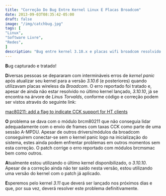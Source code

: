 ```yaml
---
title: "Correção Do Bug Entre Kernel Linux E Placas Broadcom"
date: 2013-09-03T08:35:42-05:00
draft: false
image: "/img/catchbug.jpg"
tags: [
"Linux",
"Software Livre",
"Redes",
]
description: "Bug entre kernel 3.10.x e placas wifi broadcom resolvido para o kernel 3.11.x"
---
```

**B**ug capturado e tratado!

**D**iversas pessoas se depararam com intermináveis erros de *kernel panic* após atualizar seu kernel para a versão *3.10.6* (e posteriores) quando utilizavam placas wireless da *Broadcom*. O erro reportado foi tratado e, apesar de ainda não estar resolvido no último kernel lançado, *3.10.10*, já se encontra na árvore de *Linus Torvalds*, conforme código e correção podem ser vistos através do seguinte link:

[mac80211: add a flag to indicate CCK support for HT clients](https://git.kernel.org/cgit/linux/kernel/git/torvalds/linux.git/commit/?id=2dfca312a91631311c1cf7c090246cc8103de038)

**O** problema se dava com o módulo brcm80211 que não conseguia lidar adequadamente com o envio de frames com taxas CCK como parte de uma sessão A-MPDU. Apesar de outros drivers/módulos da broadcom conseguirem conectar-se sem o kernel panic logo na inicialização do sistema, estes ainda podem enfrentar problemas em outros momentos sem esta correção. O patch corrige o erro reportado com módulos brcmsmac bem como outros.

**A**tualmente estou utilizando o último kernel disponibilizado, o *3.10.10*. Apesar de a correção ainda não ter saído nesta versão, estou utilizando uma versão do kernel com o patch já aplicado.

**E**speremos pelo kernel *3.11* que deverá ser lançado nos próximos dias e que, por sua vez, deverá resolver este problema definitivamente.
